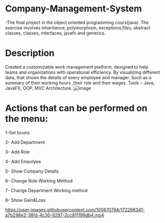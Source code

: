 # Company-Management-System
-The final project in the object oriented programming cours(java). The exercise involves inheritance, polymorphism, exceptions,files, abstract classes, classes, interfaces, javafx and generics.
# Description
Created a customizable work management platform, designed to help teams and organizations with operational efficiency. By visualizing different data, that shows the details of every employee and manager. Such as a summary of their working hours ,their role and their wages. 
Tools – Java, JavaFX, OOP, MVC Architecture.
![image](https://user-images.githubusercontent.com/100870794/172404423-a5087cce-dadb-4d89-afa7-f67dd0e8ac47.png)

# Actions that can be performed on the menu:
1-Set bouns

2- Add Department

3- Add Role

4- Add Empolyee

5- Show Company Details

6- Change Role Working Method

7- Change Department Working method

8- Show Gain&Loss



https://user-images.githubusercontent.com/100870794/172268341-a7b298e2-38fd-4c30-9297-2cc811199db4.mp4

